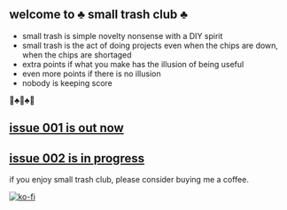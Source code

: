 ## welcome to ♣️ small trash club ♣️

- small trash is simple novelty nonsense with a DIY spirit
- small trash is the act of doing projects even when the chips are down, when the chips are shortaged
- extra points if what you make has the illusion of being useful
- even more points if there is no illusion
- nobody is keeping score 

🚮♣️🚮♣️🚮

## [issue 001 is out now](https://github.com/evanmcook/smalltrashclub/wiki/001)

## [issue 002 is in progress](https://github.com/evanmcook/smalltrashclub/wiki/002)


if you enjoy small trash club, please consider buying me a coffee.  
  
  
  
  

[![ko-fi](https://ko-fi.com/img/githubbutton_sm.svg)](https://ko-fi.com/S6S63IRWW)
